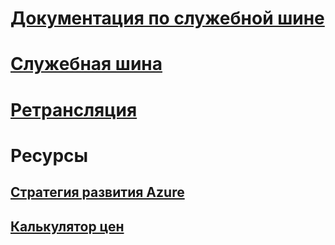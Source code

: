 # [Документация по служебной шине](index.md)
# [Служебная шина](/azure/service-bus-messaging)
# [Ретрансляция](/azure/service-bus-relay)
# Ресурсы
## [Стратегия развития Azure](https://azure.microsoft.com/roadmap/?category=enterprise-integration)
## [Калькулятор цен](https://azure.microsoft.com/pricing/calculator/)

